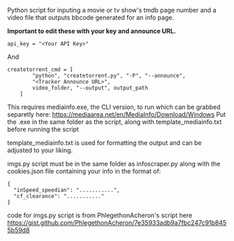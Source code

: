 Python script for inputing a movie or tv show's tmdb page number and a video file that outputs bbcode generated for an info page.

**Important to edit these with your key and announce URL.**

    api_key = "<Your API Key>"

And

    createtorrent_cmd = [
            "python", "createtorrent.py", "-P", "--announce",
            "<Tracker Announce URL>",
            video_folder, "--output", output_path
        ]
    
This requires mediainfo.exe, the CLI version, to run which can be grabbed separetly here:
https://mediaarea.net/en/MediaInfo/Download/Windows
Put the .exe in the same folder as the script, along with template_mediainfo.txt before running the script

template_mediainfo.txt is used for formatting the output and can be adjusted to your liking.

imgs.py script must be in the same folder as infoscraper.py along with the cookies.json file containing your info in the format of:
    
    {
      "inSpeed_speedian": "...........",
      "cf_clearance": "..........."
    }

code for imgs.py script is from PhlegethonAcheron's script here https://gist.github.com/PhlegethonAcheron/7e35933adb9a7fbc247c91b8455b59d8
